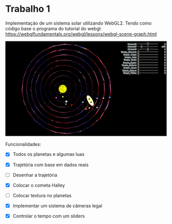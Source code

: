 # Trabalho 1
 Implementação de um sistema solar utilizando WebGL2.
 Tendo como código base o programa do tutorial do webgl: https://webglfundamentals.org/webgl/lessons/webgl-scene-graph.html

![image](screen-sistemaS.png)


Funcionalidades:
- [x] Todos os planetas e algumas luas
- [x] Trajetória com base em dados reais
- [ ] Desenhar a trajetória
- [x] Colocar o cometa Halley
- [ ] Colocar textura no planetas
- [x] Implementar um sistema de câmeras legal
- [x] Controlar o tempo com um sliders

